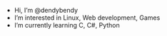 - Hi, I’m @dendybendy
- I’m interested in Linux, Web development, Games
- I’m currently learning C, C#, Python

<!---
dendybendy/dendybendy is a ✨ special ✨ repository because its `README.md` (this file) appears on your GitHub profile.
You can click the Preview link to take a look at your changes.
--->
